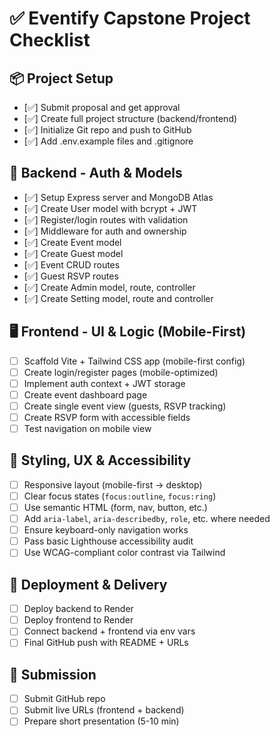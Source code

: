 # ✅ Eventify Capstone Project Checklist

## 📦 Project Setup
- [✅] Submit proposal and get approval
- [✅] Create full project structure (backend/frontend)
- [✅] Initialize Git repo and push to GitHub
- [✅] Add .env.example files and .gitignore

## 🔐 Backend - Auth & Models
- [✅] Setup Express server and MongoDB Atlas
- [✅] Create User model with bcrypt + JWT
- [✅] Register/login routes with validation
- [✅] Middleware for auth and ownership
- [✅] Create Event model
- [✅] Create Guest model
- [✅] Event CRUD routes
- [✅] Guest RSVP routes
- [✅] Create Admin model, route, controller
- [✅] Create Setting model, route and controller

## 🖥️ Frontend - UI & Logic (Mobile-First)
- [ ] Scaffold Vite + Tailwind CSS app (mobile-first config)
- [ ] Create login/register pages (mobile-optimized)
- [ ] Implement auth context + JWT storage
- [ ] Create event dashboard page
- [ ] Create single event view (guests, RSVP tracking)
- [ ] Create RSVP form with accessible fields
- [ ] Test navigation on mobile view

## 🎨 Styling, UX & Accessibility
- [ ] Responsive layout (mobile-first → desktop)
- [ ] Clear focus states (`focus:outline`, `focus:ring`)
- [ ] Use semantic HTML (form, nav, button, etc.)
- [ ] Add `aria-label`, `aria-describedby`, `role`, etc. where needed
- [ ] Ensure keyboard-only navigation works
- [ ] Pass basic Lighthouse accessibility audit
- [ ] Use WCAG-compliant color contrast via Tailwind

## 🚀 Deployment & Delivery
- [ ] Deploy backend to Render
- [ ] Deploy frontend to Render
- [ ] Connect backend + frontend via env vars
- [ ] Final GitHub push with README + URLs

## 📄 Submission
- [ ] Submit GitHub repo
- [ ] Submit live URLs (frontend + backend)
- [ ] Prepare short presentation (5-10 min)
